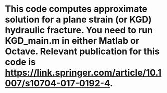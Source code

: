# This code computes approximate solution for a plane strain (or KGD) hydraulic fracture. You need to run KGD_main.m in either Matlab or Octave. Relevant publication for this code is https://link.springer.com/article/10.1007/s10704-017-0192-4.
